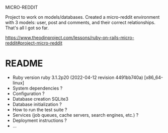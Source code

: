 MICRO-REDDIT

Project to work on models/databases. Created a micro-reddit environment with 3 models: user, post and comments, and their correct relationships.
That's all I got so far.

https://www.theodinproject.com/lessons/ruby-on-rails-micro-reddit#project-micro-reddit

# README
* Ruby version
ruby 3.1.2p20 (2022-04-12 revision 4491bb740a) [x86_64-linux]
* System dependencies
?
* Configuration
?
* Database creation
SQLite3
* Database initialization
?
* How to run the test suite
?
* Services (job queues, cache servers, search engines, etc.)
?
* Deployment instructions
?
* ...
